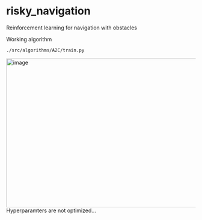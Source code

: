 # risky_navigation
Reinforcement learning for navigation with obstacles 


Working algorithm
```bash
./src/algorithms/A2C/train.py
```
<img width="996" height="397" alt="image" src="https://github.com/user-attachments/assets/c124e5eb-c2ca-429d-aca0-f4d5f4ea5a94" />
Hyperparamters are not optimized...
